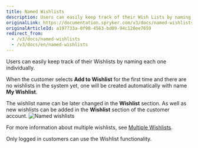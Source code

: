 ```yaml
---
title: Named Wishlists
description: Users can easily keep track of their Wish Lists by naming each one individually.
originalLink: https://documentation.spryker.com/v3/docs/named-wishlists
originalArticleId: a197733a-0f98-4563-bd09-94c128ee7659
redirect_from:
  - /v3/docs/named-wishlists
  - /v3/docs/en/named-wishlists
---
```


Users can easily keep track of their Wishlists by naming each one individually.

When the customer selects **Add to Wishlist** for the first time and there are no wishlists in the system yet, one will be created automatically with name **My Wishlist**.

The wishlist name can be later changed in the **Wishlist** section. As well as new wishlists can be added in the **Wishlist** section of the customer account.
![Named wishlists](https://spryker.s3.eu-central-1.amazonaws.com/docs/Features/Wishlist/Named+Wishlist/named_wishlist.gif)

For more information about multiple wishlists, see [Multiple Wishlists](/docs/scos/user/features/{{page.version}}/wishlist/multiple-wishlists.html).

Only logged in customers can use the Wishlist functionality.
